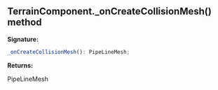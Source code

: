 
## TerrainComponent.\_onCreateCollisionMesh() method

**Signature:**

```typescript
_onCreateCollisionMesh(): PipeLineMesh;
```
**Returns:**

PipeLineMesh

